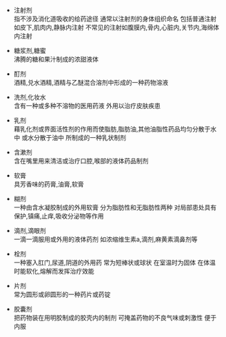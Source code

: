 - 注射剂  
	指不涉及消化道吸收的给药途径 通常以注射剂的身体组织命名 包括普通注射 如皮下,肌肉内,静脉内注射 不常见的注射如腹膜内,骨内,心脏内,关节内,海绵体内注射

- 糖浆剂,糖蜜  
	沸腾的糖和果汁制成的浓甜液体

- 酊剂  
	酒精,兑水酒精,酒精与乙醚混合溶剂中形成的一种药物溶液

- 洗剂,化妆水  
	含有一种或多种不溶物的医用药液 外用以治疗皮肤疾患

- 乳剂  
	藉乳化剂或界面活性剂的作用而使脂肪,脂肪油,其他油脂性药品均匀分散于水中 或水分散于油中 所制成的一种乳状制剂

- 含漱剂  
	含在嘴里用来清洁或治疗口腔,喉部的液体药品制剂

- 软膏  
	具芳香味的药膏,油膏,软膏

- 糊剂  
	一种由含水凝胶制成的外用软膏 分为脂肪性和无脂肪性两种 对局部患处具有保护,镇痛,止痒,吸收分泌物等作用

- 滴剂,滴眼剂  
	一滴一滴服用或外用的液体药剂 如浓缩维生素a,滴剂,麻黄素滴鼻剂等

- 栓剂  
	一种塞入肛门,尿道,阴道的外用药 常为短棒状或球状 在室温时为固体 在体温时能软化,熔解而发挥治疗效能

- 片剂  
	常为圆形或卵圆形的一种药片或药锭

- 胶囊剂  
	把药物装在用明胶制成的胶壳内的制剂 可掩盖药物的不良气味或刺激性 便于内服